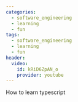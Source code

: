 ```yaml
---
categories:
  - software_engineering
  - learning
  - fun
tags:
  - software_engineering
  - learning
  - fun
header:
  video:
    id: kRiD6ZpAN_o
    provider: youtube
---
```


How to learn typescript

